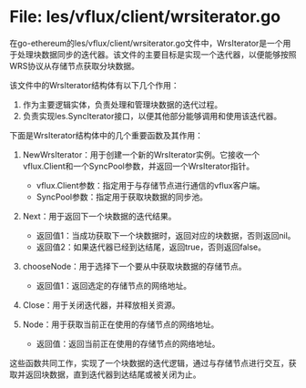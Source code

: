 # File: les/vflux/client/wrsiterator.go

在go-ethereum的les/vflux/client/wrsiterator.go文件中，WrsIterator是一个用于处理块数据同步的迭代器。该文件的主要目标是实现一个迭代器，以便能够按照WRS协议从存储节点获取分块数据。

该文件中的WrsIterator结构体有以下几个作用：
1. 作为主要逻辑实体，负责处理和管理块数据的迭代过程。
2. 负责实现les.SyncIterator接口，以便其他部分能够调用和使用该迭代器。

下面是WrsIterator结构体中的几个重要函数及其作用：

1. NewWrsIterator：用于创建一个新的WrsIterator实例。它接收一个vflux.Client和一个SyncPool参数，并返回一个WrsIterator指针。
   - vflux.Client参数：指定用于与存储节点进行通信的vflux客户端。
   - SyncPool参数：指定用于获取块数据的同步池。

2. Next：用于返回下一个块数据的迭代结果。
   - 返回值1：当成功获取下一个块数据时，返回对应的块数据，否则返回nil。
   - 返回值2：如果迭代器已经到达结尾，返回true，否则返回false。

3. chooseNode：用于选择下一个要从中获取块数据的存储节点。
   - 返回值1：返回选定的存储节点的网络地址。

4. Close：用于关闭迭代器，并释放相关资源。

5. Node：用于获取当前正在使用的存储节点的网络地址。
   - 返回值：返回当前正在使用的存储节点的网络地址。

这些函数共同工作，实现了一个块数据的迭代逻辑，通过与存储节点进行交互，获取并返回块数据，直到迭代器到达结尾或被关闭为止。

